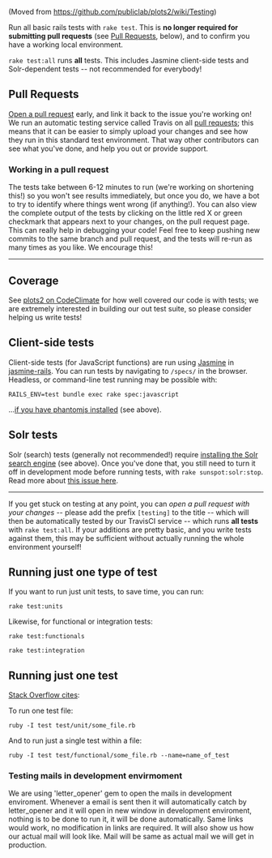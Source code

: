 (Moved from https://github.com/publiclab/plots2/wiki/Testing)

Run all basic rails tests with `rake test`. This is **no longer required for submitting pull requests** (see [Pull Requests](#pull-requests), below), and to confirm you have a working local environment.

`rake test:all` runs **all** tests. This includes Jasmine client-side tests and Solr-dependent tests -- not recommended for everybody!

## Pull Requests

[Open a pull request](https://services.github.com/on-demand/github-cli/open-pull-request-github) early, and link it back to the issue you're working on! We run an automatic testing service called Travis on all [pull requests](https://github.com/publiclab/plots2/pulls); this means that it can be easier to simply upload your changes and see how they run in this standard test environment. That way other contributors can see what you've done, and help you out or provide support. 

### Working in a pull request

The tests take between 6-12 minutes to run (we're working on shortening this!) so you won't see results immediately, but once you do, we have a bot to try to identify where things went wrong (if anything!). You can also view the complete output of the tests by clicking on the little red X or green checkmark that appears next to your changes, on the pull request page. This can really help in debugging your code! Feel free to keep pushing new commits to the same branch and pull request, and the tests will re-run as many times as you like. We encourage this!

****

## Coverage

See [plots2 on CodeClimate](https://codeclimate.com/github/publiclab/plots2) for how well covered our code is with tests; we are extremely interested in building our out test suite, so please consider helping us write tests! 

## Client-side tests

Client-side tests (for JavaScript functions) are run using [Jasmine](https://jasmine.github.io/) in [jasmine-rails](https://github.com/searls/jasmine-rails). You can run tests by navigating to `/specs/` in the browser. Headless, or command-line test running may be possible with:

`RAILS_ENV=test bundle exec rake spec:javascript`

...[if you have phantomjs installed](#phantomjs-for-javascript-tests) (see above). 

## Solr tests

Solr (search) tests (generally not recommended!) require [installing the Solr search engine](#solr-search-engine) (see above). Once you've done that, you still need to turn it off in development mode before running tests, with `rake sunspot:solr:stop`. Read more about [this issue here](https://github.com/publiclab/plots2/issues/832#issuecomment-249695309). 

****

If you get stuck on testing at any point, you can _open a pull request with your changes_ -- please add the prefix `[testing]` to the title -- which will then be automatically tested by our TravisCI service -- which runs **all tests** with `rake test:all`. If your additions are pretty basic, and you write tests against them, this may be sufficient without actually running the whole environment yourself! 


## Running just one type of test

If you want to run just unit tests, to save time, you can run:

`rake test:units`

Likewise, for functional or integration tests:

`rake test:functionals`

`rake test:integration`


## Running just one test

[Stack Overflow cites](https://stackoverflow.com/questions/15416171/rails-performance-test-run-one-test):

To run one test file:

`ruby -I test test/unit/some_file.rb`

And to run just a single test within a file:

`ruby -I test test/functional/some_file.rb --name=name_of_test`

### Testing mails in development envirmoment

We are using 'letter_opener' gem to open the mails in development enviroment.
Whenever a email is sent then it will automatically catch by letter_opener and it will open in new window in development enviroment, nothing is to be done to run it, it will be done automatically.
Same links would work, no modification in links are required.
It will also show us how our actual mail will look like.
Mail will be same as actual mail we will get in production.
